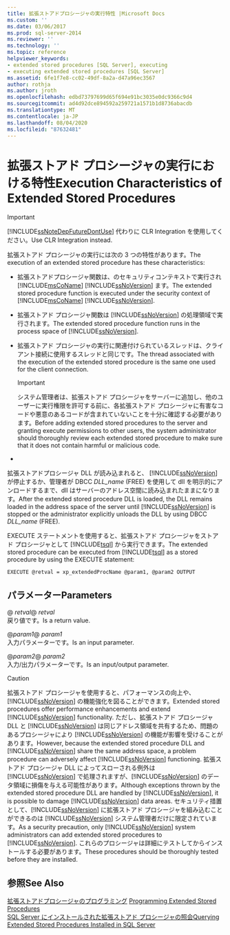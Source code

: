 ```yaml
---
title: 拡張ストアドプロシージャの実行特性 |Microsoft Docs
ms.custom: ''
ms.date: 03/06/2017
ms.prod: sql-server-2014
ms.reviewer: ''
ms.technology: ''
ms.topic: reference
helpviewer_keywords:
- extended stored procedures [SQL Server], executing
- executing extended stored procedures [SQL Server]
ms.assetid: 6fe1f7e8-cc02-49df-8a2a-d47a96ec3567
author: rothja
ms.author: jroth
ms.openlocfilehash: edbd73797699d65f694e91bc3035e0dc9366c9d4
ms.sourcegitcommit: ad4d92dce894592a259721a1571b1d8736abacdb
ms.translationtype: MT
ms.contentlocale: ja-JP
ms.lasthandoff: 08/04/2020
ms.locfileid: "87632481"
---
```

# <a name="execution-characteristics-of-extended-stored-procedures"></a><span data-ttu-id="b2e4a-102">拡張ストアド プロシージャの実行における特性</span><span class="sxs-lookup"><span data-stu-id="b2e4a-102">Execution Characteristics of Extended Stored Procedures</span></span>
    
> [!IMPORTANT]  
>  [!INCLUDE[ssNoteDepFutureDontUse](../../includes/ssnotedepfuturedontuse-md.md)] <span data-ttu-id="b2e4a-103">代わりに CLR Integration を使用してください。</span><span class="sxs-lookup"><span data-stu-id="b2e4a-103">Use CLR Integration instead.</span></span>  
  
 <span data-ttu-id="b2e4a-104">拡張ストアド プロシージャの実行には次の 3 つの特性があります。</span><span class="sxs-lookup"><span data-stu-id="b2e4a-104">The execution of an extended stored procedure has these characteristics:</span></span>  
  
-   <span data-ttu-id="b2e4a-105">拡張ストアドプロシージャ関数は、のセキュリティコンテキストで実行され [!INCLUDE[msCoName](../../includes/msconame-md.md)] [!INCLUDE[ssNoVersion](../../includes/ssnoversion-md.md)] ます。</span><span class="sxs-lookup"><span data-stu-id="b2e4a-105">The extended stored procedure function is executed under the security context of [!INCLUDE[msCoName](../../includes/msconame-md.md)] [!INCLUDE[ssNoVersion](../../includes/ssnoversion-md.md)].</span></span>  
  
-   <span data-ttu-id="b2e4a-106">拡張ストアド プロシージャ関数は [!INCLUDE[ssNoVersion](../../includes/ssnoversion-md.md)] の処理領域で実行されます。</span><span class="sxs-lookup"><span data-stu-id="b2e4a-106">The extended stored procedure function runs in the process space of [!INCLUDE[ssNoVersion](../../includes/ssnoversion-md.md)].</span></span>  
  
-   <span data-ttu-id="b2e4a-107">拡張ストアド プロシージャの実行に関連付けられているスレッドは、クライアント接続に使用するスレッドと同じです。</span><span class="sxs-lookup"><span data-stu-id="b2e4a-107">The thread associated with the execution of the extended stored procedure is the same one used for the client connection.</span></span>  
  
    > [!IMPORTANT]  
    >  <span data-ttu-id="b2e4a-108">システム管理者は、拡張ストアド プロシージャをサーバーに追加し、他のユーザーに実行権限を許可する前に、各拡張ストアド プロシージャに有害なコードや悪意のあるコードが含まれていないことを十分に確認する必要があります。</span><span class="sxs-lookup"><span data-stu-id="b2e4a-108">Before adding extended stored procedures to the server and granting execute permissions to other users, the system administrator should thoroughly review each extended stored procedure to make sure that it does not contain harmful or malicious code.</span></span>  
  
-  
  
 <span data-ttu-id="b2e4a-109">拡張ストアドプロシージャ DLL が読み込まれると、 [!INCLUDE[ssNoVersion](../../includes/ssnoversion-md.md)] が停止するか、管理者が DBCC *DLL_name* (FREE) を使用して dll を明示的にアンロードするまで、dll はサーバーのアドレス空間に読み込まれたままになります。</span><span class="sxs-lookup"><span data-stu-id="b2e4a-109">After the extended stored procedure DLL is loaded, the DLL remains loaded in the address space of the server until [!INCLUDE[ssNoVersion](../../includes/ssnoversion-md.md)] is stopped or the administrator explicitly unloads the DLL by using DBCC *DLL_name* (FREE).</span></span>  
  
 <span data-ttu-id="b2e4a-110">EXECUTE ステートメントを使用すると、拡張ストアド プロシージャをストアド プロシージャとして [!INCLUDE[tsql](../../includes/tsql-md.md)] から実行できます。</span><span class="sxs-lookup"><span data-stu-id="b2e4a-110">The extended stored procedure can be executed from [!INCLUDE[tsql](../../includes/tsql-md.md)] as a stored procedure by using the EXECUTE statement:</span></span>  
  
```  
EXECUTE @retval = xp_extendedProcName @param1, @param2 OUTPUT  
```  
  
## <a name="parameters"></a><span data-ttu-id="b2e4a-111">パラメーター</span><span class="sxs-lookup"><span data-stu-id="b2e4a-111">Parameters</span></span>  
 <span data-ttu-id="b2e4a-112">\@ *retval*</span><span class="sxs-lookup"><span data-stu-id="b2e4a-112">\@ *retval*</span></span>  
 <span data-ttu-id="b2e4a-113">戻り値です。</span><span class="sxs-lookup"><span data-stu-id="b2e4a-113">Is a return value.</span></span>  
  
 <span data-ttu-id="b2e4a-114">\@*param1*</span><span class="sxs-lookup"><span data-stu-id="b2e4a-114">\@ *param1*</span></span>  
 <span data-ttu-id="b2e4a-115">入力パラメーターです。</span><span class="sxs-lookup"><span data-stu-id="b2e4a-115">Is an input parameter.</span></span>  
  
 <span data-ttu-id="b2e4a-116">\@*param2*</span><span class="sxs-lookup"><span data-stu-id="b2e4a-116">\@ *param2*</span></span>  
 <span data-ttu-id="b2e4a-117">入力/出力パラメーターです。</span><span class="sxs-lookup"><span data-stu-id="b2e4a-117">Is an input/output parameter.</span></span>  
  
> [!CAUTION]  
>  <span data-ttu-id="b2e4a-118">拡張ストアド プロシージャを使用すると、パフォーマンスの向上や、[!INCLUDE[ssNoVersion](../../includes/ssnoversion-md.md)] の機能強化を図ることができます。</span><span class="sxs-lookup"><span data-stu-id="b2e4a-118">Extended stored procedures offer performance enhancements and extend [!INCLUDE[ssNoVersion](../../includes/ssnoversion-md.md)] functionality.</span></span> <span data-ttu-id="b2e4a-119">ただし、拡張ストアド プロシージャ DLL と [!INCLUDE[ssNoVersion](../../includes/ssnoversion-md.md)] は同じアドレス領域を共有するため、問題のあるプロシージャにより [!INCLUDE[ssNoVersion](../../includes/ssnoversion-md.md)] の機能が影響を受けることがあります。</span><span class="sxs-lookup"><span data-stu-id="b2e4a-119">However, because the extended stored procedure DLL and [!INCLUDE[ssNoVersion](../../includes/ssnoversion-md.md)] share the same address space, a problem procedure can adversely affect [!INCLUDE[ssNoVersion](../../includes/ssnoversion-md.md)] functioning.</span></span> <span data-ttu-id="b2e4a-120">拡張ストアド プロシージャ DLL によってスローされる例外は [!INCLUDE[ssNoVersion](../../includes/ssnoversion-md.md)] で処理されますが、[!INCLUDE[ssNoVersion](../../includes/ssnoversion-md.md)] のデータ領域に損傷を与える可能性があります。</span><span class="sxs-lookup"><span data-stu-id="b2e4a-120">Although exceptions thrown by the extended stored procedure DLL are handled by [!INCLUDE[ssNoVersion](../../includes/ssnoversion-md.md)], it is possible to damage [!INCLUDE[ssNoVersion](../../includes/ssnoversion-md.md)] data areas.</span></span> <span data-ttu-id="b2e4a-121">セキュリティ措置として、[!INCLUDE[ssNoVersion](../../includes/ssnoversion-md.md)] に拡張ストアド プロシージャを組み込むことができるのは [!INCLUDE[ssNoVersion](../../includes/ssnoversion-md.md)] システム管理者だけに限定されています。</span><span class="sxs-lookup"><span data-stu-id="b2e4a-121">As a security precaution, only [!INCLUDE[ssNoVersion](../../includes/ssnoversion-md.md)] system administrators can add extended stored procedures to [!INCLUDE[ssNoVersion](../../includes/ssnoversion-md.md)].</span></span> <span data-ttu-id="b2e4a-122">これらのプロシージャは詳細にテストしてからインストールする必要があります。</span><span class="sxs-lookup"><span data-stu-id="b2e4a-122">These procedures should be thoroughly tested before they are installed.</span></span>  
  
## <a name="see-also"></a><span data-ttu-id="b2e4a-123">参照</span><span class="sxs-lookup"><span data-stu-id="b2e4a-123">See Also</span></span>  
 <span data-ttu-id="b2e4a-124">[拡張ストアドプロシージャのプログラミング](database-engine-extended-stored-procedures-programming.md) </span><span class="sxs-lookup"><span data-stu-id="b2e4a-124">[Programming Extended Stored Procedures](database-engine-extended-stored-procedures-programming.md) </span></span>  
 [<span data-ttu-id="b2e4a-125">SQL Server にインストールされた拡張ストアド プロシージャの照会</span><span class="sxs-lookup"><span data-stu-id="b2e4a-125">Querying Extended Stored Procedures Installed in SQL Server</span></span>](querying-extended-stored-procedures-installed-in-sql-server.md)  
  
  
